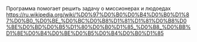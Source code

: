 Программа помогает решить задачу о миссионерах и людоедах
https://ru.wikipedia.org/wiki/%D0%97%D0%B0%D0%B4%D0%B0%D1%87%D0%B0_%D0%BE_%D0%BC%D0%B8%D1%81%D1%81%D0%B8%D0%BE%D0%BD%D0%B5%D1%80%D0%B0%D1%85_%D0%B8_%D0%BB%D1%8E%D0%B4%D0%BE%D0%B5%D0%B4%D0%B0%D1%85
